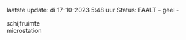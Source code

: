 laatste update: 
di 17-10-2023  5:48   uur 
Status: FAALT - geel - 
<div class="service R">schijfruimte</div><div class="service R">microstation</div>